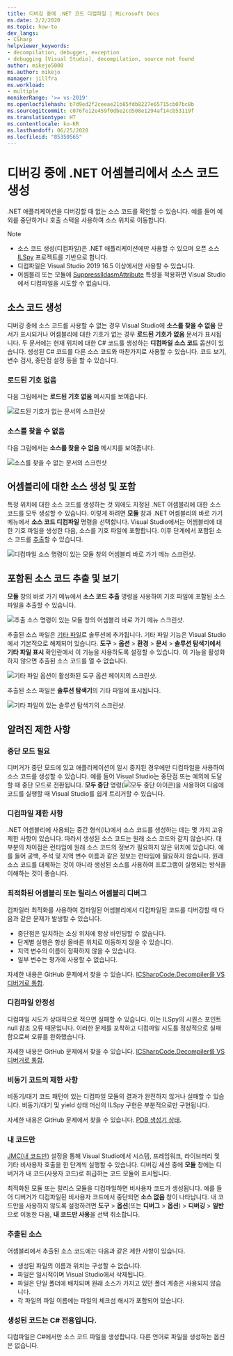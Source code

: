 ```yaml
---
title: 디버깅 중에 .NET 코드 디컴파일 | Microsoft Docs
ms.date: 2/2/2020
ms.topic: how-to
dev_langs:
- CSharp
helpviewer_keywords:
- decompilation, debugger, exception
- debugging [Visual Studio], decompilation, source not found
author: mikejo5000
ms.author: mikejo
manager: jillfra
ms.workload:
- multiple
monikerRange: '>= vs-2019'
ms.openlocfilehash: b7d9ed2f2ceeae21b85fdb8227e65715cb07bc8b
ms.sourcegitcommit: c076fe12e459f0dbe2cd508e1294af14cb53119f
ms.translationtype: HT
ms.contentlocale: ko-KR
ms.lasthandoff: 06/25/2020
ms.locfileid: "85350565"
---
```

# <a name="generate-source-code-from-net-assemblies-while-debugging"></a>디버깅 중에 .NET 어셈블리에서 소스 코드 생성

.NET 애플리케이션을 디버깅할 때 없는 소스 코드를 확인할 수 있습니다. 예를 들어 예외를 중단하거나 호출 스택을 사용하여 소스 위치로 이동합니다.

> [!NOTE]
> * 소스 코드 생성(디컴파일)은 .NET 애플리케이션에만 사용할 수 있으며 오픈 소스 [ILSpy](https://github.com/icsharpcode/ILSpy) 프로젝트를 기반으로 합니다.
> * 디컴파일은 Visual Studio 2019 16.5 이상에서만 사용할 수 있습니다.
> * 어셈블리 또는 모듈에 [SuppressIldasmAttribute](https://docs.microsoft.com/dotnet/api/system.runtime.compilerservices.suppressildasmattribute) 특성을 적용하면 Visual Studio에서 디컴파일을 시도할 수 없습니다.

## <a name="generate-source-code"></a>소스 코드 생성

디버깅 중에 소스 코드를 사용할 수 없는 경우 Visual Studio에 **소스를 찾을 수 없음** 문서가 표시되거나 어셈블리에 대한 기호가 없는 경우 **로드된 기호가 없음** 문서가 표시됩니다. 두 문서에는 현재 위치에 대한 C# 코드를 생성하는 **디컴파일 소스 코드** 옵션이 있습니다. 생성된 C# 코드를 다른 소스 코드와 마찬가지로 사용할 수 있습니다. 코드 보기, 변수 검사, 중단점 설정 등을 할 수 있습니다.

### <a name="no-symbols-loaded"></a>로드된 기호 없음

다음 그림에서는 **로드된 기호 없음** 메시지를 보여줍니다.

![로드된 기호가 없는 문서의 스크린샷](media/decompilation-no-symbol-found.png)

### <a name="source-not-found"></a>소스를 찾을 수 없음

다음 그림에서는 **소스를 찾을 수 없음** 메시지를 보여줍니다.

![소스를 찾을 수 없는 문서의 스크린샷](media/decompilation-no-source-found.png)

## <a name="generate-and-embed-sources-for-an-assembly"></a>어셈블리에 대한 소스 생성 및 포함

특정 위치에 대한 소스 코드를 생성하는 것 외에도 지정된 .NET 어셈블리에 대한 소스 코드를 모두 생성할 수 있습니다. 이렇게 하려면 **모듈** 창과 .NET 어셈블리의 바로 가기 메뉴에서 **소스 코드 디컴파일** 명령을 선택합니다. Visual Studio에서는 어셈블리에 대한 기호 파일을 생성한 다음, 소스를 기호 파일에 포함합니다. 이후 단계에서 포함된 소스 코드를 [추출](#extract-and-view-the-embedded-source-code)할 수 있습니다.

![디컴파일 소스 명령이 있는 모듈 창의 어셈블리 바로 가기 메뉴 스크린샷.](media/decompilation-decompile-source-code.png)

## <a name="extract-and-view-the-embedded-source-code"></a>포함된 소스 코드 추출 및 보기

**모듈** 창의 바로 가기 메뉴에서 **소스 코드 추출** 명령을 사용하여 기호 파일에 포함된 소스 파일을 추출할 수 있습니다.

![추출 소스 명령이 있는 모듈 창의 어셈블리 바로 가기 메뉴 스크린샷.](media/decompilation-extract-source-code.png)

추출된 소스 파일은 [기타 파일](../ide/reference/miscellaneous-files.md)로 솔루션에 추가됩니다. 기타 파일 기능은 Visual Studio에서 기본적으로 해제되어 있습니다. **도구** > **옵션** > **환경** > **문서** > **솔루션 탐색기에서 기타 파일 표시** 확인란에서 이 기능을 사용하도록 설정할 수 있습니다. 이 기능을 활성화하지 않으면 추출된 소스 코드를 열 수 없습니다.

![기타 파일 옵션이 활성화된 도구 옵션 페이지의 스크린샷.](media/decompilation-tools-options-misc-files.png)

추출된 소스 파일은 **솔루션 탐색기**의 기타 파일에 표시됩니다.

![기타 파일이 있는 솔루션 탐색기의 스크린샷.](media/decompilation-solution-explorer.png)

## <a name="known-limitations"></a>알려진 제한 사항

### <a name="requires-break-mode"></a>중단 모드 필요

디버거가 중단 모드에 있고 애플리케이션이 일시 중지된 경우에만 디컴파일을 사용하여 소스 코드를 생성할 수 있습니다. 예를 들어 Visual Studio는 중단점 또는 예외에 도달할 때 중단 모드로 전환됩니다. **모두 중단** 명령(![모두 중단 아이콘](media/decompilation-break-all.png))을 사용하여 다음에 코드를 실행할 때 Visual Studio를 쉽게 트리거할 수 있습니다.

### <a name="decompilation-limitations"></a>디컴파일 제한 사항

.NET 어셈블리에 사용되는 중간 형식(IL)에서 소스 코드를 생성하는 데는 몇 가지 고유 제한 사항이 있습니다. 따라서 생성된 소스 코드는 원래 소스 코드와 같지 않습니다. 대부분의 차이점은 런타임에 원래 소스 코드의 정보가 필요하지 않은 위치에 있습니다. 예를 들어 공백, 주석 및 지역 변수 이름과 같은 정보는 런타임에 필요하지 않습니다. 원래 소스 코드를 대체하는 것이 아니라 생성된 소스를 사용하여 프로그램이 실행되는 방식을 이해하는 것이 좋습니다.

### <a name="debug-optimized-or-release-assemblies"></a>최적화된 어셈블리 또는 릴리스 어셈블리 디버그

컴파일러 최적화를 사용하여 컴파일된 어셈블리에서 디컴파일된 코드를 디버깅할 때 다음과 같은 문제가 발생할 수 있습니다.
- 중단점은 일치하는 소싱 위치에 항상 바인딩할 수 없습니다.
- 단계별 실행은 항상 올바른 위치로 이동하지 않을 수 있습니다.
- 지역 변수의 이름이 정확하지 않을 수 있습니다.
- 일부 변수는 평가에 사용할 수 없습니다.

자세한 내용은 GitHub 문제에서 찾을 수 있습니다. [ICSharpCode.Decompiler를 VS 디버거로 통합](https://github.com/icsharpcode/ILSpy/issues/1901).

### <a name="decompilation-reliability"></a>디컴파일 안정성

디컴파일 시도가 상대적으로 적으면 실패할 수 있습니다. 이는 ILSpy의 시퀀스 포인트 null 참조 오류 때문입니다.  이러한 문제를 포착하고 디컴파일 시도를 정상적으로 실패함으로써 오류를 완화했습니다.

자세한 내용은 GitHub 문제에서 찾을 수 있습니다. [ICSharpCode.Decompiler를 VS 디버거로 통합](https://github.com/icsharpcode/ILSpy/issues/1901).

### <a name="limitations-with-async-code"></a>비동기 코드의 제한 사항

비동기/대기 코드 패턴이 있는 디컴파일 모듈의 결과가 완전하지 않거나 실패할 수 있습니다. 비동기/대기 및 yield 상태 머신의 ILSpy 구현은 부분적으로만 구현됩니다. 

자세한 내용은 GitHub 문제에서 찾을 수 있습니다. [PDB 생성기 상태](https://github.com/icsharpcode/ILSpy/issues/1422).

### <a name="just-my-code"></a>내 코드만

[JMC(내 코드만)](https://docs.microsoft.com/visualstudio/debugger/just-my-code) 설정을 통해 Visual Studio에서 시스템, 프레임워크, 라이브러리 및 기타 비사용자 호출을 한 단계씩 실행할 수 있습니다. 디버깅 세션 중에 **모듈** 창에는 디버거가 내 코드(사용자 코드)로 취급하는 코드 모듈이 표시됩니다.

최적화된 모듈 또는 릴리스 모듈을 디컴파일하면 비사용자 코드가 생성됩니다. 예를 들어 디버거가 디컴파일된 비사용자 코드에서 중단되면 **소스 없음** 창이 나타납니다. 내 코드만을 사용하지 않도록 설정하려면 **도구** > **옵션**(또는 **디버그** > **옵션**) > **디버깅** > **일반**으로 이동한 다음, **내 코드만 사용**을 선택 취소합니다.

### <a name="extracted-sources"></a>추출된 소스

어셈블리에서 추출된 소스 코드에는 다음과 같은 제한 사항이 있습니다.
- 생성된 파일의 이름과 위치는 구성할 수 없습니다.
- 파일은 일시적이며 Visual Studio에서 삭제됩니다.
- 파일은 단일 폴더에 배치되며 원래 소스가 가지고 있던 폴더 계층은 사용되지 않습니다.
- 각 파일의 파일 이름에는 파일의 체크섬 해시가 포함되어 있습니다.

### <a name="generated-code-is-c-only"></a>생성된 코드는 C# 전용입니다.
디컴파일은 C#에서만 소스 코드 파일을 생성합니다. 다른 언어로 파일을 생성하는 옵션은 없습니다.
